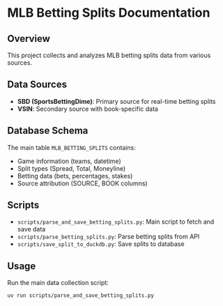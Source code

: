 # MLB Betting Splits Documentation

## Overview
This project collects and analyzes MLB betting splits data from various sources.

## Data Sources
- **SBD (SportsBettingDime)**: Primary source for real-time betting splits
- **VSIN**: Secondary source with book-specific data

## Database Schema
The main table `MLB_BETTING_SPLITS` contains:
- Game information (teams, datetime)
- Split types (Spread, Total, Moneyline)
- Betting data (bets, percentages, stakes)
- Source attribution (SOURCE, BOOK columns)

## Scripts
- `scripts/parse_and_save_betting_splits.py`: Main script to fetch and save data
- `scripts/parse_betting_splits.py`: Parse betting splits from API
- `scripts/save_split_to_duckdb.py`: Save splits to database

## Usage
Run the main data collection script:
```bash
uv run scripts/parse_and_save_betting_splits.py
``` 